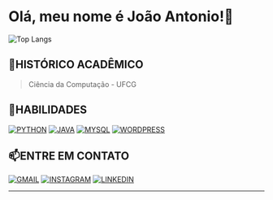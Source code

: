 # Olá, meu nome é João Antonio!👋

![Top Langs](https://github-readme-stats.vercel.app/api/top-langs/?username=jota-atn&layout=compact)

## 📖HISTÓRICO ACADÊMICO

> Ciência da Computação - UFCG


## 🚀HABILIDADES

[![PYTHON](https://img.shields.io/badge/Python-3776AB?style=for-the-badge&logo=python&logoColor=white)](https://www.python.org)
[![JAVA](https://img.shields.io/badge/Java-ED8B00?style=for-the-badge&logo=openjdk&logoColor=white)](https://www.java.com/pt-BR/)
[![MYSQL](https://img.shields.io/badge/MySQL-00000F?style=for-the-badge&logo=mysql&logoColor=white)](https://www.mysql.com)
[![WORDPRESS](https://img.shields.io/badge/Wordpress-21759B?style=for-the-badge&logo=wordpress&logoColor=white)](https://wordpress.com/pt-br/)


## 📫ENTRE EM CONTATO
[![GMAIL](https://img.shields.io/badge/Gmail-D14836?style=for-the-badge&logo=gmail&logoColor=black
)](https://mail.google.com/mail/?view=cm&fs=1&to=jamqueiroz2005@gmail.com)
[![INSTAGRAM](https://img.shields.io/badge/Instagram-E4405F?style=for-the-badge&logo=instagram&logoColor=white)](https://www.instagram.com/jota.atnn/)
[![LINKEDIN](https://img.shields.io/badge/LinkedIn-0077B5?style=for-the-badge&logo=linkedin&logoColor=white)](https://www.linkedin.com/in/joão-antonio-b10289277/)

---

